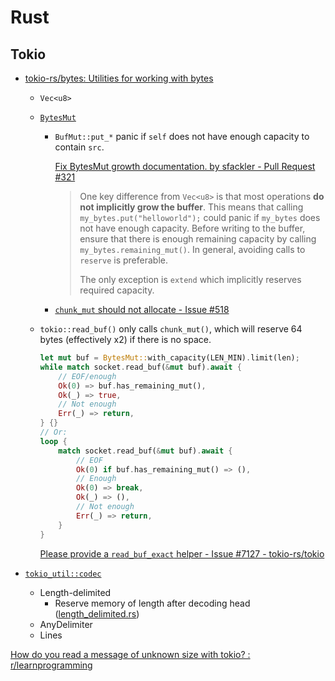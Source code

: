 # Rust
## Tokio
- [tokio-rs/bytes: Utilities for working with bytes](https://github.com/tokio-rs/bytes)
  - `Vec<u8>`
  - [`BytesMut`](https://docs.rs/bytes/latest/bytes/struct.BytesMut.html)
    - `BufMut::put_*` panic if `self` does not have enough capacity to contain `src`.
      
      [Fix BytesMut growth documentation. by sfackler - Pull Request #321](https://github.com/tokio-rs/bytes/pull/321)
      > One key difference from `Vec<u8>` is that most operations **do not implicitly grow the buffer**.
      > This means that calling `my_bytes.put("helloworld");`
      > could panic if `my_bytes` does not have enough capacity. Before
      > writing to the buffer, ensure that there is enough remaining capacity by
      > calling `my_bytes.remaining_mut()`. In general, avoiding calls to `reserve`
      > is preferable.
      > 
      > The only exception is `extend` which implicitly reserves required capacity.
    - [`chunk_mut` should not allocate - Issue #518](https://github.com/tokio-rs/bytes/issues/518)
  
  - `tokio::read_buf()` only calls `chunk_mut()`, which will reserve 64 bytes (effectively x2) if there is no space.
    ```rust
    let mut buf = BytesMut::with_capacity(LEN_MIN).limit(len);
    while match socket.read_buf(&mut buf).await {
        // EOF/enough
        Ok(0) => buf.has_remaining_mut(),
        Ok(_) => true,
        // Not enough
        Err(_) => return,
    } {}
    // Or:
    loop {
        match socket.read_buf(&mut buf).await {
            // EOF
            Ok(0) if buf.has_remaining_mut() => (),
            // Enough
            Ok(0) => break,
            Ok(_) => (),
            // Not enough
            Err(_) => return,
        }
    }
    ```
    [Please provide a `read_buf_exact` helper - Issue #7127 - tokio-rs/tokio](https://github.com/tokio-rs/tokio/issues/7127)

- [`tokio_util::codec`](https://docs.rs/tokio-util/latest/tokio_util/codec/index.html)
  - Length-delimited
    - Reserve memory of length after decoding head ([length_delimited.rs](https://github.com/tokio-rs/tokio/blob/f490029b8fc4552d54b527fc0052fb539e493ebf/tokio-util/src/codec/length_delimited.rs#L555))
  - AnyDelimiter
  - Lines

[How do you read a message of unknown size with tokio? : r/learnprogramming](https://www.reddit.com/r/learnprogramming/comments/15wo57k/how_do_you_read_a_message_of_unknown_size_with/)
